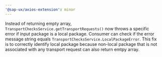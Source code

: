 ```yaml
---
'@sap-ux/axios-extension': minor
---
```


Instead of returning empty array, `TransportChecksService.getTransportRequests()` now throws a specific error if input package is a local package. Consumer can check if 
the error message string equals `TransportChecksService.LocalPackageError`. This fix is to correctly identify
local package because non-local package that is not associated with any transport request can also return emtpy array.
